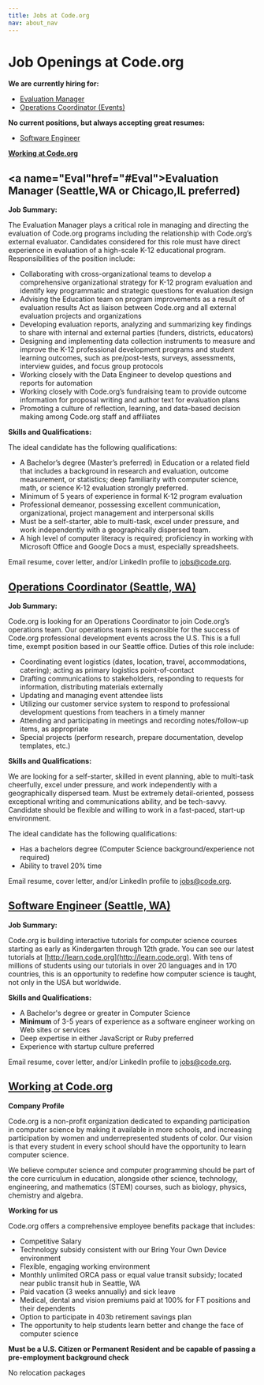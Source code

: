 ```yaml
---
title: Jobs at Code.org
nav: about_nav
---
```


# Job Openings at Code.org

**We are currently hiring for:**

- [Evaluation Manager](#Eval)
- [Operations Coordinator  (Events) ](#opscoord)


**No current positions, but always accepting great resumes:**

- [Software Engineer](#engineer)

**[Working at Code.org](#info)**



## <a name="Eval"href="#Eval">Evaluation Manager (Seattle,WA or Chicago,IL preferred)</a>

**Job Summary:**

The Evaluation Manager plays a critical role in managing and directing the evaluation of Code.org programs including the relationship with Code.org’s external evaluator. Candidates considered for this role must have direct experience in evaluation of a high-scale K-12 educational program. Responsibilities of the position include:

- Collaborating with cross-organizational teams to develop a comprehensive organizational strategy for K-12 program evaluation and identify key programmatic and strategic questions for evaluation design
- Advising the Education team on program improvements as a result of evaluation results
Act as liaison between Code.org and all external evaluation projects and organizations
- Developing evaluation reports, analyzing and summarizing key findings to share with internal and external parties (funders, districts, educators)
- Designing and implementing data collection instruments to measure and improve the K-12 professional development programs and student learning outcomes, such as pre/post-tests, surveys, assessments, interview guides, and focus group protocols
- Working closely with the Data Engineer to develop questions and reports for automation
- Working closely with Code.org’s fundraising team to provide outcome information for proposal writing and author text for evaluation plans
- Promoting a culture of reflection, learning, and data-based decision making among Code.org staff and affiliates

**Skills and Qualifications:**

The ideal candidate has the following qualifications:

- A Bachelor’s degree (Master’s preferred) in Education or a related field that includes a background in research and evaluation, outcome measurement, or statistics; deep familiarity with computer science, math, or science K-12 evaluation strongly preferred. 
- Minimum of 5 years of experience in formal K-12 program evaluation 
- Professional demeanor, possessing excellent communication, organizational, project management and interpersonal skills
- Must be a self-starter, able to multi-task, excel under pressure, and work independently with a geographically dispersed team. 
- A high level of computer literacy is required; proficiency in working with Microsoft Office and Google Docs a must, especially spreadsheets.

Email resume, cover letter, and/or LinkedIn profile to <a href="mailto:jobs@code.org">jobs@code.org</a>.

## <a name="opscoord" href="#opscoord">Operations Coordinator (Seattle, WA)</a>

**Job Summary:**

Code.org is looking for an Operations Coordinator to join Code.org’s operations team. Our operations team is responsible for the success of Code.org professional development events across the U.S. This is a full time, exempt position based in our Seattle office. Duties of this role include: 

- Coordinating event logistics (dates, location, travel, accommodations, catering); acting as primary logistics point-of-contact
- Drafting communications to stakeholders, responding to requests for information, distributing materials externally
- Updating and managing event attendee lists
- Utilizing our customer service system to respond to professional development questions from teachers in a timely manner
- Attending and participating in meetings and recording notes/follow-up items, as appropriate
- Special projects (perform research, prepare documentation, develop templates, etc.)


**Skills and Qualifications:**

We are looking for a self-starter, skilled in event planning, able to multi-task cheerfully, excel under pressure, and work independently with a geographically dispersed team. Must be extremely detail-oriented, possess exceptional writing and communications ability, and be tech-savvy. Candidate should be flexible and willing to work in a fast-paced, start-up environment.

The ideal candidate has the following qualifications:

- Has a bachelors degree (Computer Science background/experience not required)
- Ability to travel 20% time 

Email resume, cover letter, and/or LinkedIn profile to <a href="mailto:jobs@code.org">jobs@code.org</a>.


## <a name="engineer" href="#engineer">Software Engineer (Seattle, WA)</a>

**Job Summary:**

Code.org is building interactive tutorials for computer science courses starting as early as Kindergarten through 12th grade. You can see our latest tutorials at [http://learn.code.org](http://learn.code.org). With tens of millions of students using our tutorials in over 20 languages and in 170 countries, this is an opportunity to redefine how computer science is taught, not only in the USA but worldwide.

**Skills and Qualifications:**

- A Bachelor's degree or greater in Computer Science
- **Minimum** of 3-5 years of experience as a software engineer working on Web sites or services
- Deep expertise in either JavaScript or Ruby preferred 
- Experience with startup culture preferred 

Email resume, cover letter, and/or LinkedIn profile to <a href="mailto:jobs@code.org">jobs@code.org</a>.


## <a name="info" href="#info">Working at Code.org</a>

**Company Profile**

Code.org is a non-profit organization dedicated to expanding participation in computer science by making it available in more schools, and increasing participation by women and underrepresented students of color. Our vision is that every student in every school should have the opportunity to learn computer science.

We believe computer science and computer programming should be part of the core curriculum in education, alongside other science, technology, engineering, and mathematics (STEM) courses, such as biology, physics, chemistry and algebra.

**Working for us**

Code.org offers a comprehensive employee benefits package that includes:

- Competitive Salary
- Technology subsidy consistent with our Bring Your Own Device environment 
- Flexible, engaging working environment
- Monthly unlimited ORCA pass or equal value transit subsidy; located near public transit hub in Seattle, WA
- Paid vacation (3 weeks annually) and sick leave
- Medical, dental and vision premiums paid at 100% for FT positions and their dependents
- Option to participate in 403b retirement savings plan
- The opportunity to help students learn better and change the face of computer science


**Must be a U.S. Citizen or Permanent Resident and be capable of passing a pre-employment background check**

No relocation packages
